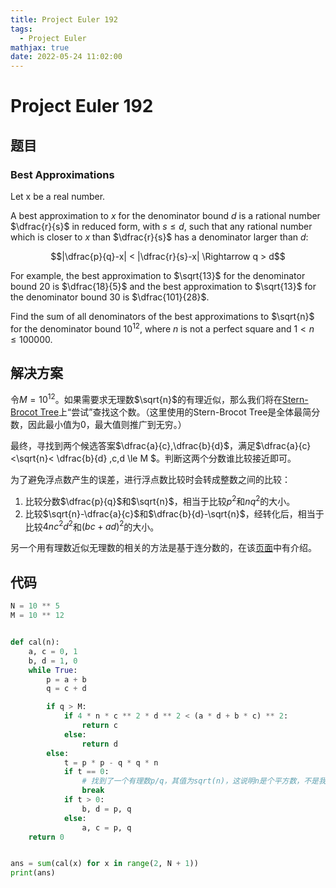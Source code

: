 ```yaml
---
title: Project Euler 192
tags:
  - Project Euler
mathjax: true
date: 2022-05-24 11:02:00
---
```


<escape><!-- more --></escape>

# Project Euler 192

## 题目

### Best Approximations

Let x be a real number.

A best approximation to $x$ for the denominator bound $d$ is a rational number $\dfrac{r}{s}$ in reduced form, with $s \le d$, such that any rational number which is closer to $x$ than $\dfrac{r}{s}$ has a denominator larger than $d$:

$$|\dfrac{p}{q}-x| < |\dfrac{r}{s}-x| \Rightarrow q > d$$

For example, the best approximation to $\sqrt{13}$ for the denominator bound $20$ is $\dfrac{18}{5}$ and the best approximation to $\sqrt{13}$ for the denominator bound $30$ is $\dfrac{101}{28}$.

Find the sum of all denominators of the best approximations to $\sqrt{n}$ for the denominator bound $10^{12}$, where $n$ is not a perfect square and $1 < n \le 100000$.

## 解决方案

令$M=10^{12}$。如果需要求无理数$\sqrt{n}$的有理近似，那么我们将在[Stern-Brocot Tree](https://en.wikipedia.org/wiki/Stern%E2%80%93Brocot_tree)上“尝试”查找这个数。（这里使用的Stern-Brocot Tree是全体最简分数，因此最小值为$0$，最大值则推广到无穷。）

最终，寻找到两个候选答案$\dfrac{a}{c},\dfrac{b}{d}$，满足$\dfrac{a}{c} <\sqrt{n}< \dfrac{b}{d} ,c,d \le M $。判断这两个分数谁比较接近即可。

为了避免浮点数产生的误差，进行浮点数比较时会转成整数之间的比较：

1. 比较分数$\dfrac{p}{q}$和$\sqrt{n}$，相当于比较$p^2$和$nq^2$的大小。
2. 比较$\sqrt{n}-\dfrac{a}{c}$和$\dfrac{b}{d}-\sqrt{n}$，经转化后，相当于比较$4nc^2d^2$和$(bc+ad)^2$的大小。

另一个用有理数近似无理数的相关的方法是基于连分数的，在该[页面](https://en.wikipedia.org/wiki/Continued_fraction#Best_rational_approximations)中有介绍。

## 代码

```py
N = 10 ** 5
M = 10 ** 12


def cal(n):
    a, c = 0, 1
    b, d = 1, 0
    while True:
        p = a + b
        q = c + d

        if q > M:
            if 4 * n * c ** 2 * d ** 2 < (a * d + b * c) ** 2:
                return c
            else:
                return d
        else:
            t = p * p - q * q * n
            if t == 0:
                # 找到了一个有理数p/q，其值为sqrt(n)，这说明n是个平方数，不是我们需要求的。
                break
            if t > 0:
                b, d = p, q
            else:
                a, c = p, q
    return 0


ans = sum(cal(x) for x in range(2, N + 1))
print(ans)

```
